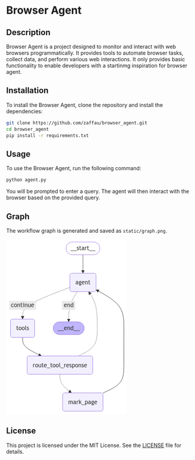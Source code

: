 # Browser Agent

## Description
Browser Agent is a project designed to monitor and interact with web browsers programmatically. It provides tools to automate browser tasks, collect data, and perform various web interactions. It only provides basic functionality to enable developers with a startinmg inspiration for browser agent.

## Installation
To install the Browser Agent, clone the repository and install the dependencies:

```bash
git clone https://github.com/zaffau/browser_agent.git
cd browser_agent
pip install -r requirements.txt
```

## Usage
To use the Browser Agent, run the following command:

```bash
python agent.py
```

You will be prompted to enter a query. The agent will then interact with the browser based on the provided query.

## Graph
The workflow graph is generated and saved as `static/graph.png`.

![Workflow Graph](static/graph.png)

## License
This project is licensed under the MIT License. See the [LICENSE](LICENSE) file for details.
